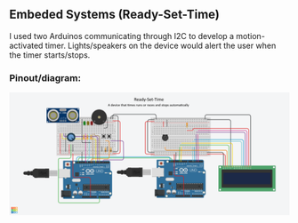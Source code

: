 <h2>Embeded Systems (Ready-Set-Time)</h2>

<p>I used two Arduinos communicating through I2C to develop a motion-activated timer. Lights/speakers on the device would alert the user when the timer starts/stops.</p>

<h3>Pinout/diagram:</h3>
<img src="Project.png" />

